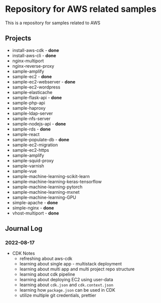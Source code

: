 # Repository for AWS related samples

This is a repository for samples related to AWS


## Projects
- install-aws-cdk - **done**
- install-aws-cli - **done**
- nginx-multiport
- nginx-reverse-proxy
- sample-amplify
- sample-ec2 - **done**
- sample-ec2-webserver - **done**
- sample-ec2-wordpress
- sample-elasticache
- sample-flask-api - **done**
- sample-php-api
- sample-haproxy
- sample-ldap-server
- sample-nfs-server
- sample-nodejs-api - **done**
- sample-rds - **done**
- sample-react
- sample-populate-db - **done**
- sample-ec2-migration
- sample-ec2-https
- sample-amplify
- sample-squid-proxy
- sample-varnish
- sample-vue
- sample-machine-learning-scikit-learn
- sample-machine-learning-keras-tensorflow
- sample-machine-learning-pytorch
- sample-machine-learning-mxnet
- sample-machine-learning-GPU
- simple-apache - **done**
- simple-nginx - **done**
- vhost-multiport - **done**


## Journal Log

### 2022-08-17
- CDK Notes
  - refreshing about aws-cdk
  - learning about single app - multistack deployment
  - learning about multi app and multi project repo structure
  - learning about cdk pipeline
  - learning about deploying EC2 using user-data
  - learning about `cdk.json` and `cdk.context.json`
  - learning how `package.json` can be used in CDK
  - utilize multiple git credentials, prettier